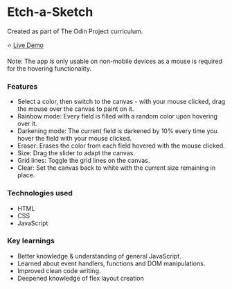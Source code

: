 # Etch-a-Sketch

Created as part of The Odin Project curriculum.

⭐ [Live Demo](https://mrsmania.github.io/etch-a-sketch/) 

Note: The app is only usable on non-mobile devices as a mouse is required for the hovering functionality.

### Features
* Select a color, then switch to the canvas - with your mouse clicked, drag the mouse over the canvas to paint on it.
* Rainbow mode: Every field is filled with a random color upon hovering over it.
* Darkening mode: The current field is darkened by 10% every time you hover the field with your mouse clicked.
* Eraser: Erases the color from each field hovered with the mouse clicked.
* Size: Drag the slider to adapt the canvas.
* Grid lines: Toggle the grid lines on the canvas.
* Clear: Set the canvas back to white with the current size remaining in place.

### Technologies used
* HTML
* CSS
* JavaScript

### Key learnings
* Better knowledge & understanding of general JavaScript.
* Learned about event handlers, functions and DOM manipulations.
* Improved clean code writing.
* Deepened knowledge of flex layout creation
